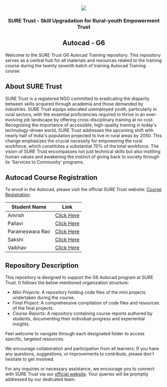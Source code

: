 <!-- PROJECT LOGO -->
<br />

<div align="center">
   <img src='https://user-images.githubusercontent.com/73131499/166115643-d3187f47-d38f-41b2-ae42-5ecbbc60de14.png' />


<h3 align="center">SURE Trust - Skill Upgradation for Rural-youth Empowerment Trust</h3>
  <h2>  Autocad - G6 </h2>
</div>

Welcome to the SURE Trust G6 Autocad Training repository. This repository serves as a central hub for all materials and resources related to the training course during the twenty seventh batch of training Autocad Training course.

## About SURE Trust

SURE Trust is a registered NGO committed to eradicating the disparity between skills acquired through academia and those demanded by industries. SURE Trust equips educated unemployed youth, particularly in rural sectors, with the essential proficiencies required to thrive in an ever-evolving job landscape by offering cross-disciplinary training at no cost. Recognizing the importance of accessible, high-quality training in today's technology-driven world, SURE Trust addresses the upcoming shift with nearly half of India's population projected to live in rural areas by 2050. This change emphasizes the crucial necessity for empowering the rural workforce, which constitutes a substantial 70% of the total workforce. The vision of SURE Trust encompasses not just technical skills but also instilling human values and awakening the instinct of giving back to society through its 'Services to Community' programs. 

## Autocad Course Registration

To enroll in the Autocad, please visit the official SURE Trust website: [Course Registration](https://suretrustforruralyouth.com/courses)

|Student Name|Link|
|------------|----|
|Amrish|[Click Here](https://github.com/sure-trust/G6_Autocad/blob/main/Course%20Report/Amrish.md)|
|Pallavi|[Click Here](https://github.com/sure-trust/G6_Autocad/blob/main/Course%20Report/Pallavi.md)|
|Parameswara Rao|[Click Here](https://github.com/sure-trust/G6_Autocad/blob/main/Course%20Report/Parameswara%20rao.md)|
|Sakshi|[Click Here](https://github.com/sure-trust/G6_Autocad/blob/main/Course%20Report/Sakshi.md)|
|Vaibhav|[Click Here](https://github.com/sure-trust/G6_Autocad/blob/main/Course%20Report/Vaibhav.md)|

## Repository Description

This repository is designed to support the G6 Autocad program at SURE Trust. It follows the below mentioned organization structure:

- *Mini Projects*: A repository holding code files of the mini projects undertaken during the course.
- *Final Project*: A comprehensive compilation of code files and resources of the final projects.
- *Course Reports*: A repository containing course reports authored by students, documenting their individual progress and experiential insights.

Feel welcome to navigate through each designated folder to access specific, targeted resources. 

We encourage collaboration and participation from all learners. If you have any questions, suggestions, or improvements to contribute, please don't hesitate to get involved.

For any inquiries or necessary assistance, we encourage you to connect with SURE Trust via our [official website](https://suretrustforruralyouth.com/). Your queries will be promptly addressed by our dedicated team.
